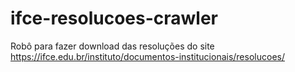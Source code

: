 # ifce-resolucoes-crawler
Robô para fazer download das resoluções do site https://ifce.edu.br/instituto/documentos-institucionais/resolucoes/
